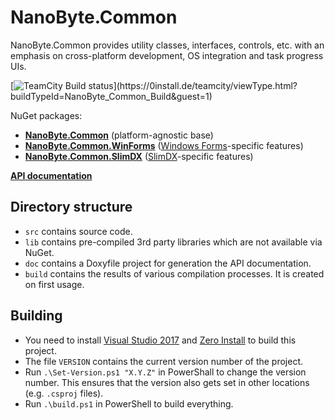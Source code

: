 NanoByte.Common
===============

NanoByte.Common provides utility classes, interfaces, controls, etc. with an emphasis on cross-platform development, OS integration and task progress UIs.

[![TeamCity Build status](https://0install.de/teamcity/app/rest/builds/buildType:(id:NanoByte_Common_Build)/statusIcon)](https://0install.de/teamcity/viewType.html?buildTypeId=NanoByte_Common_Build&guest=1)

NuGet packages:
- **[NanoByte.Common](https://www.nuget.org/packages/NanoByte.Common/)** (platform-agnostic base)
- **[NanoByte.Common.WinForms](https://www.nuget.org/packages/NanoByte.Common.WinForms/)** ([Windows Forms](https://docs.microsoft.com/en-us/dotnet/framework/winforms/)-specific features)
- **[NanoByte.Common.SlimDX](https://www.nuget.org/packages/NanoByte.Common.SlimDX/)** ([SlimDX](http://slimdx.org/)-specific features)

**[API documentation](http://nano-byte.de/common/api/)**

Directory structure
-------------------
- `src` contains source code.
- `lib` contains pre-compiled 3rd party libraries which are not available via NuGet.
- `doc` contains a Doxyfile project for generation the API documentation.
- `build` contains the results of various compilation processes. It is created on first usage.

Building
--------
- You need to install [Visual Studio 2017](https://www.visualstudio.com/downloads/) and [Zero Install](http://0install.de/downloads/) to build this project.
- The file `VERSION` contains the current version number of the project.
- Run `.\Set-Version.ps1 "X.Y.Z"` in PowerShall to change the version number. This ensures that the version also gets set in other locations (e.g. `.csproj` files).
- Run `.\build.ps1` in PowerShell to build everything.
